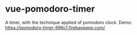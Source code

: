# vue-pomodoro-timer

 A timer, with the technique applied of pomodoro clock. Demo: https://pomodoro-timer-996c1.firebaseapp.com/
